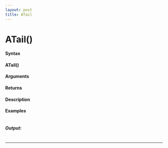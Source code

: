 ```yaml
---
layout: post
title: ATail
---
```


# ATail()


#### Syntax

#### ATail()

#### Arguments

#### Returns

#### Description

#### Examples

```

```

##### Output:

```

```

---